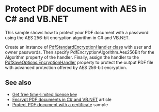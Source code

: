 # Protect PDF document with AES in C# and VB.NET
This sample shows how to protect your PDF document with a password using the AES 256-bit encryption algorithm in C# and VB.NET.

Create an instance of [PdfStandardEncryptionHandler class](https://bitmiracle.com/pdf-library/help/pdfstandardencryptionhandler.html) with user and owner passwords. Then specify PdfEncryptionAlgorithm.Aes256Bit for the Algorithm property of the handler. Finally, assign the handler to the [PdfSaveOptions.EncryptionHandler](https://bitmiracle.com/pdf-library/help/pdfsaveoptions.encryptionhandler.html) property to protect the output PDF file with advanced protection offered by AES 256-bit encryption.

## See also
* [Get free time-limited license key](https://bitmiracle.com/pdf-library/download-pdf-library.aspx)
* [Encrypt PDF documents in C# and VB.NET](https://bitmiracle.com/pdf-library/encrypt-pdf.aspx) article
* [Protect PDF document with a certificate](/Samples/Security/ProtectDocumentWithCertificate) sample